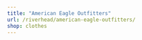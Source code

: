```yaml
---
title: "American Eagle Outfitters"
url: /riverhead/american-eagle-outfitters/
shop: clothes
---
```

